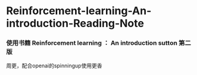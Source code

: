 # Reinforcement-learning-An-introduction-Reading-Note

### 使用书籍 Reinforcement learning ： An introduction  sutton  第二版

  周更，配合openai的spinningup使用更香
